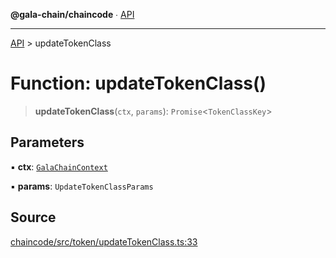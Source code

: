 **@gala-chain/chaincode** ∙ [API](../exports.md)

***

[API](../exports.md) > updateTokenClass

# Function: updateTokenClass()

> **updateTokenClass**(`ctx`, `params`): `Promise`\<`TokenClassKey`\>

## Parameters

▪ **ctx**: [`GalaChainContext`](../classes/GalaChainContext.md)

▪ **params**: `UpdateTokenClassParams`

## Source

[chaincode/src/token/updateTokenClass.ts:33](https://github.com/GalaChain/sdk/blob/bcbbb18/chaincode/src/token/updateTokenClass.ts#L33)
